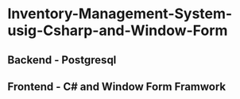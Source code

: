# Inventory-Management-System-usig-Csharp-and-Window-Form
## Backend - Postgresql
## Frontend - C# and Window Form Framwork

